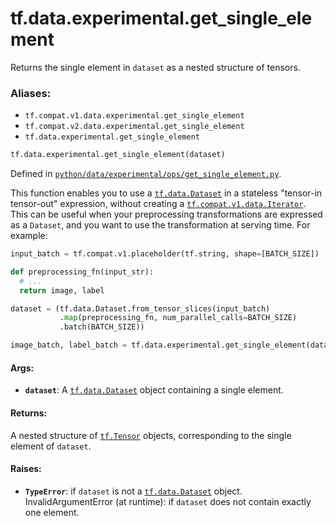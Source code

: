 <div itemscope itemtype="http://developers.google.com/ReferenceObject">
<meta itemprop="name" content="tf.data.experimental.get_single_element" />
<meta itemprop="path" content="Stable" />
</div>

# tf.data.experimental.get_single_element

Returns the single element in `dataset` as a nested structure of tensors.

### Aliases:

* `tf.compat.v1.data.experimental.get_single_element`
* `tf.compat.v2.data.experimental.get_single_element`
* `tf.data.experimental.get_single_element`

``` python
tf.data.experimental.get_single_element(dataset)
```



Defined in [`python/data/experimental/ops/get_single_element.py`](/code/stable/tensorflow/python/data/experimental/ops/get_single_element.py).

<!-- Placeholder for "Used in" -->

This function enables you to use a <a href="../../../tf/data/Dataset.md"><code>tf.data.Dataset</code></a> in a stateless
"tensor-in tensor-out" expression, without creating a
<a href="../../../tf/compat/v1/data/Iterator.md"><code>tf.compat.v1.data.Iterator</code></a>.
This can be useful when your preprocessing transformations are expressed
as a `Dataset`, and you want to use the transformation at serving time.
For example:

```python
input_batch = tf.compat.v1.placeholder(tf.string, shape=[BATCH_SIZE])

def preprocessing_fn(input_str):
  # ...
  return image, label

dataset = (tf.data.Dataset.from_tensor_slices(input_batch)
           .map(preprocessing_fn, num_parallel_calls=BATCH_SIZE)
           .batch(BATCH_SIZE))

image_batch, label_batch = tf.data.experimental.get_single_element(dataset)
```

#### Args:


* <b>`dataset`</b>: A <a href="../../../tf/data/Dataset.md"><code>tf.data.Dataset</code></a> object containing a single element.


#### Returns:

A nested structure of <a href="../../../tf/Tensor.md"><code>tf.Tensor</code></a> objects, corresponding to the single
element of `dataset`.



#### Raises:


* <b>`TypeError`</b>: if `dataset` is not a <a href="../../../tf/data/Dataset.md"><code>tf.data.Dataset</code></a> object.
InvalidArgumentError (at runtime): if `dataset` does not contain exactly
  one element.
